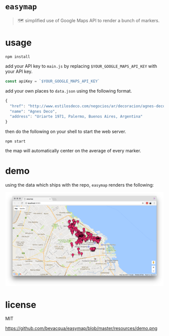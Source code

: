 # `easymap`

> 🗺 simplified use of Google Maps API to render a bunch of markers.

# usage

```shell
npm install
```

add your API key to `main.js` by replacing `$YOUR_GOOGLE_MAPS_API_KEY` with your API key.

```js
const apiKey = `$YOUR_GOOGLE_MAPS_API_KEY`
```

add your own places to `data.json` using the following format.

```js
{
  "href": "http://www.estilosdeco.com/negocios/ar/decoracion/agnes-deco/",
  "name": "Agnes Deco",
  "address": "Uriarte 1971, Palermo, Buenos Aires, Argentina"
}
```

then do the following on your shell to start the web server.

```shell
npm start
```

the map will automatically center on the average of every marker.

# demo

using the data which ships with the repo, `easymap` renders the following:

![](demo.png)

# license

MIT

https://github.com/bevacqua/easymap/blob/master/resources/demo.png
